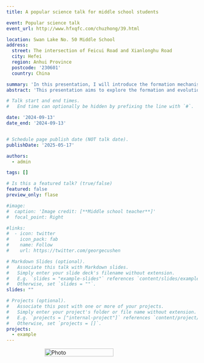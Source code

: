 ```yaml
---
title: A popular science talk for middle school students

event: Popular science talk
event_url: http://www.hfxqfc.com/chuzhong/39.html

location: Swan Lake No. 50 Middle School
address:
  street: The intersection of Feicui Road and Xianlonghu Road
  city: Hefei
  region: Anhui Province
  postcode: '230601'
  country: China

summary: 'In this presentation, I will introduce the formation mechanisms of various celestial objects in the universe and explore how they interact with each other during their evolution. A key topic I will discuss is the “death” of galaxies—what it means, how it happens, and the factors that drive it on different physical scales. The talk will conclude with an overview of our research group’s recent findings, focusing on the evolutionary history of galaxies.'
abstract: 'This presentation aims to explore the formation and evolution of different celestial bodies in the universe. It highlights the dynamic interactions among these objects and delves into one of the central topics in modern astrophysics: the mechanisms behind galaxy quenching, or the so-called “death” of galaxies. By examining processes across multiple scales—from internal galactic physics to large-scale cosmic environments—we seek to understand the key drivers behind this transformation. Finally, the talk will showcase recent work from our research group, presenting new insights into the life cycle and evolutionary pathways of galaxies.'

# Talk start and end times.
#   End time can optionally be hidden by prefixing the line with `#`.

date: '2024-09-13'
date_end: '2024-09-13'


# Schedule page publish date (NOT talk date).
publishDate: '2025-05-17'

authors:
  - admin

tags: []

# Is this a featured talk? (true/false)
featured: false
preview_only: flase

#image:
#  caption: 'Image credit: [**Middle school teacher**]'
#  focal_point: Right

#links:
#  - icon: twitter
#    icon_pack: fab
#    name: Follow
#    url: https://twitter.com/georgecushen

# Markdown Slides (optional).
#   Associate this talk with Markdown slides.
#   Simply enter your slide deck's filename without extension.
#   E.g. `slides = "example-slides"` references `content/slides/example-slides.md`.
#   Otherwise, set `slides = ""`.
slides: ""

# Projects (optional).
#   Associate this post with one or more of your projects.
#   Simply enter your project's folder or file name without extension.
#   E.g. `projects = ["internal-project"]` references `content/project/deep-learning/index.md`.
#   Otherwise, set `projects = []`.
projects:
  - example
---
```


<div style="display: flex; justify-content: center;">
  <img src="./featured.jpg" alt="Photo" style="width: 60%;">
</div>